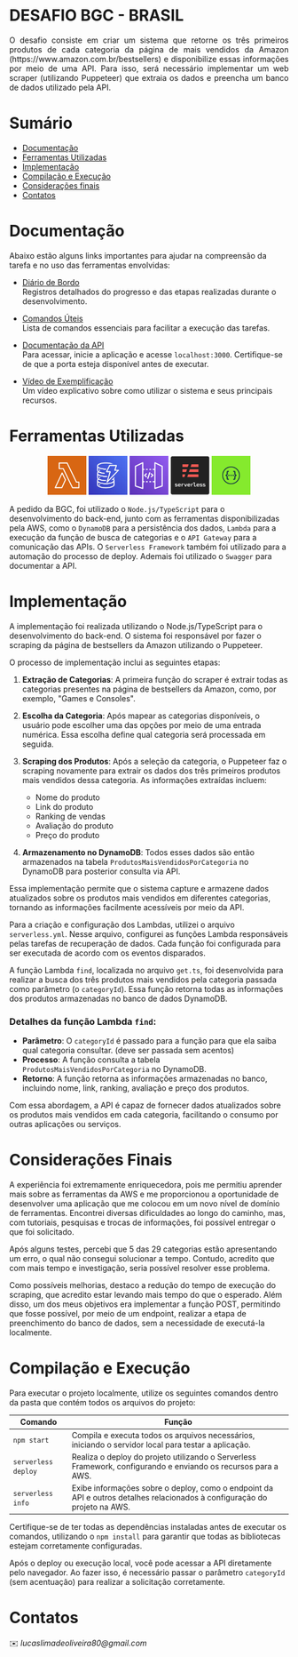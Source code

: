 # DESAFIO BGC - BRASIL

<p align="justify">
O desafio consiste em criar um sistema que retorne os três primeiros produtos de cada categoria da página de mais vendidos da Amazon (https://www.amazon.com.br/bestsellers) e disponibilize essas informações por meio de uma API. Para isso, será necessário implementar um web scraper (utilizando Puppeteer) que extraia os dados e preencha um banco de dados utilizado pela API.
</p>

# Sumário

- [Documentação](#documentação)
- [Ferramentas Utilizadas](#ferramentas-utilizadas)
- [Implementação](#implementação)
- [Compilação e Execução](#compilação-e-execução)
- [Considerações finais](#considerações-finais)
- [Contatos](#contatos)


# Documentação

Abaixo estão alguns links importantes para ajudar na compreensão da tarefa e no uso das ferramentas envolvidas:

- [Diário de Bordo](https://docs.google.com/document/d/1eEM56RRZlDFTrcXQE7txQXtcWO5pzMAcksMEC3rvrUc/edit?usp=sharing)  
  Registros detalhados do progresso e das etapas realizadas durante o desenvolvimento.

- [Comandos Úteis](https://docs.google.com/document/d/1CZrg0useXKoIFeijGeDK3NSPSFtjZqvzzm9dakc9J_U/edit?usp=sharing)  
  Lista de comandos essenciais para facilitar a execução das tarefas.

- [Documentação da API](#)  
  Para acessar, inicie a aplicação e acesse `localhost:3000`. Certifique-se de que a porta esteja disponível antes de executar.

- [Vídeo de Exemplificação](#)  
  Um vídeo explicativo sobre como utilizar o sistema e seus principais recursos.


# Ferramentas Utilizadas

<p align="center">
  <img src="imgs/lambda.png" width="70" height="70">
  <img src="imgs/dynamo.png" width="70" height="70">
  <img src="imgs/apigateway.png" width="70" height="70">
  <img src="imgs/serverless.png" width="70" height="70">
  <img src="imgs/swagger.png" width="70" height="70">
</p>

A pedido da BGC, foi utilizado o `Node.js/TypeScript` para o desenvolvimento do back-end, junto com as ferramentas disponibilizadas pela AWS, como o `DynamoDB` para a persistência dos dados, `Lambda` para a execução da função de busca de categorias e o `API Gateway` para a comunicação das APIs. O `Serverless Framework` também foi utilizado para a automação do processo de deploy. Ademais foi utilizado o `Swagger` para documentar a API.

# Implementação

A implementação foi realizada utilizando o Node.js/TypeScript para o desenvolvimento do back-end. O sistema foi responsável por fazer o scraping da página de bestsellers da Amazon utilizando o Puppeteer.

O processo de implementação inclui as seguintes etapas:

1. **Extração de Categorias**: A primeira função do scraper é extrair todas as categorias presentes na página de bestsellers da Amazon, como, por exemplo, "Games e Consoles". 
   
2. **Escolha da Categoria**: Após mapear as categorias disponíveis, o usuário pode escolher uma das opções por meio de uma entrada numérica. Essa escolha define qual categoria será processada em seguida.

3. **Scraping dos Produtos**: Após a seleção da categoria, o Puppeteer faz o scraping novamente para extrair os dados dos três primeiros produtos mais vendidos dessa categoria. As informações extraídas incluem:
   - Nome do produto
   - Link do produto
   - Ranking de vendas
   - Avaliação do produto
   - Preço do produto

4. **Armazenamento no DynamoDB**: Todos esses dados são então armazenados na tabela `ProdutosMaisVendidosPorCategoria` no DynamoDB para posterior consulta via API.

Essa implementação permite que o sistema capture e armazene dados atualizados sobre os produtos mais vendidos em diferentes categorias, tornando as informações facilmente acessíveis por meio da API.

Para a criação e configuração dos Lambdas, utilizei o arquivo `serverless.yml`. Nesse arquivo, configurei as funções Lambda responsáveis pelas tarefas de recuperação de dados. Cada função foi configurada para ser executada de acordo com os eventos disparados.

A função Lambda `find`, localizada no arquivo `get.ts`, foi desenvolvida para realizar a busca dos três produtos mais vendidos pela categoria passada como parâmetro (o `categoryId`). Essa função retorna todas as informações dos produtos armazenadas no banco de dados DynamoDB.

### Detalhes da função Lambda `find`:
- **Parâmetro**: O `categoryId` é passado para a função para que ela saiba qual categoria consultar. (deve ser passada sem acentos)
- **Processo**: A função consulta a tabela `ProdutosMaisVendidosPorCategoria` no DynamoDB.
- **Retorno**: A função retorna as informações armazenadas no banco, incluindo nome, link, ranking, avaliação e preço dos produtos.

Com essa abordagem, a API é capaz de fornecer dados atualizados sobre os produtos mais vendidos em cada categoria, facilitando o consumo por outras aplicações ou serviços.

# Considerações Finais

A experiência foi extremamente enriquecedora, pois me permitiu aprender mais sobre as ferramentas da AWS e me proporcionou a oportunidade de desenvolver uma aplicação que me colocou em um novo nível de domínio de ferramentas. Encontrei diversas dificuldades ao longo do caminho, mas, com tutoriais, pesquisas e trocas de informações, foi possível entregar o que foi solicitado.

Após alguns testes, percebi que 5 das 29 categorias estão apresentando um erro, o qual não consegui solucionar a tempo. Contudo, acredito que com mais tempo e investigação, seria possível resolver esse problema.

Como possíveis melhorias, destaco a redução do tempo de execução do scraping, que acredito estar levando mais tempo do que o esperado. Além disso, um dos meus objetivos era implementar a função POST, permitindo que fosse possível, por meio de um endpoint, realizar a etapa de preenchimento do banco de dados, sem a necessidade de executá-la localmente.

# Compilação e Execução

Para executar o projeto localmente, utilize os seguintes comandos dentro da pasta que contém todos os arquivos do projeto:

| Comando                | Função                                                                                           |                    
| ---------------------- | ------------------------------------------------------------------------------------------------- |
| `npm start`            | Compila e executa todos os arquivos necessários, iniciando o servidor local para testar a aplicação. |
| `serverless deploy`    | Realiza o deploy do projeto utilizando o Serverless Framework, configurando e enviando os recursos para a AWS. |
| `serverless info`      | Exibe informações sobre o deploy, como o endpoint da API e outros detalhes relacionados à configuração do projeto na AWS. |

Certifique-se de ter todas as dependências instaladas antes de executar os comandos, utilizando o `npm install` para garantir que todas as bibliotecas estejam corretamente configuradas.

Após o deploy ou execução local, você pode acessar a API diretamente pelo navegador. Ao fazer isso, é necessário passar o parâmetro `categoryId` (sem acentuação) para realizar a solicitação corretamente.

# Contatos
<a>
✉️ <i>lucaslimadeoliveira80@gmail.com</i><br>
</a>